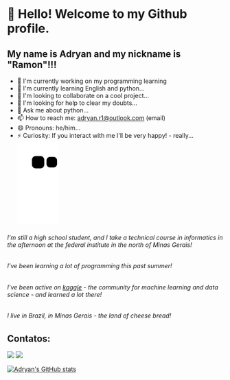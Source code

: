 # 👋 Hello! Welcome to my Github profile.
## My name is Adryan and my nickname is "Ramon"!!!

- 🔭 I'm currently working on my programming learning
- 🌱 I'm currently learning English and python...
- 👯 I'm looking to collaborate on a cool project...
- 🤔 I'm looking for help to clear my doubts...
- 💬 Ask me about python...
- 📫 How to reach me: adryan.r1@outlook.com (email)
- 😄 Pronouns: he/him...
- ⚡ Curiosity: If you interact with me I'll be very happy! - really...
![Snake animation](https://github.com/Outcast001/Outcast001/blob/output/github-contribution-grid-snake.svg)
<h6>I'm still a high school student, and I take a technical course in informatics in the afternoon at the federal institute in the north of <i>Minas Gerais!</i></h6>
<h6>I've been learning a lot of programming this past summer!</h6>
<h6>I've been active on <a href="https://www.kaggle.com/" target="blank_">kaggle</a> - the community for machine learning and data science - and learned a lot there!</h6>
<h6>I live in Brazil, in Minas Gerais - the land of cheese bread!</h6>

## Contatos:

<div>
<a href="https://www.linkedin.com/in/adryan-ramon-182566245/" target="_blank"><img src="https://img.shields.io/badge/-LinkedIn-%230077B5?style=for-the-badge&logo=linkedin&logoColor=white" target="_blank"></a>
<a href="https://Instagram.com/adryan.r1.dev" target="_blank"><img src="https://img.shields.io/badge/-Instagram-%23E4405F?style=for-the-badge&logo=Instagram&logoColor=white"/></a>
</div>

[![Adryan's GitHub stats](https://github-readme-stats.vercel.app/api?username=Outcast001&theme=merko)](https://github.com/Outcast001/github-readme-stats)
